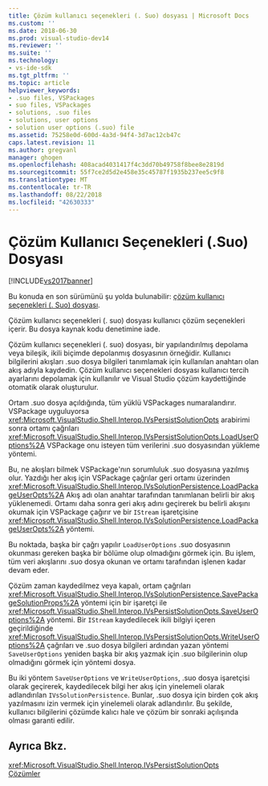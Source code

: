```yaml
---
title: Çözüm kullanıcı seçenekleri (. Suo) dosyası | Microsoft Docs
ms.custom: ''
ms.date: 2018-06-30
ms.prod: visual-studio-dev14
ms.reviewer: ''
ms.suite: ''
ms.technology:
- vs-ide-sdk
ms.tgt_pltfrm: ''
ms.topic: article
helpviewer_keywords:
- .suo files, VSPackages
- suo files, VSPackages
- solutions, .suo files
- solutions, user options
- solution user options (.suo) file
ms.assetid: 75258e0d-600d-4a3d-94f4-3d7ac12cb47c
caps.latest.revision: 11
ms.author: gregvanl
manager: ghogen
ms.openlocfilehash: 408acad4031417f4c3dd70b49758f8bee8e2819d
ms.sourcegitcommit: 55f7ce2d5d2e458e35c45787f1935b237ee5c9f8
ms.translationtype: MT
ms.contentlocale: tr-TR
ms.lasthandoff: 08/22/2018
ms.locfileid: "42630333"
---
```

# <a name="solution-user-options-suo-file"></a>Çözüm Kullanıcı Seçenekleri (.Suo) Dosyası
[!INCLUDE[vs2017banner](../../includes/vs2017banner.md)]

Bu konuda en son sürümünü şu yolda bulunabilir: [çözüm kullanıcı seçenekleri (. Suo) dosyası](https://docs.microsoft.com/visualstudio/extensibility/internals/solution-user-options-dot-suo-file).  
  
Çözüm kullanıcı seçenekleri (. suo) dosyası kullanıcı çözüm seçenekleri içerir. Bu dosya kaynak kodu denetimine iade.  
  
 Çözüm kullanıcı seçenekleri (. suo) dosyası, bir yapılandırılmış depolama veya bileşik, ikili biçimde depolanmış dosyasının örneğidir. Kullanıcı bilgilerini akışları .suo dosya bilgileri tanımlamak için kullanılan anahtarı olan akış adıyla kaydedin. Çözüm kullanıcı seçenekleri dosyası kullanıcı tercih ayarlarını depolamak için kullanılır ve Visual Studio çözüm kaydettiğinde otomatik olarak oluşturulur.  
  
 Ortam .suo dosya açıldığında, tüm yüklü VSPackages numaralandırır. VSPackage uyguluyorsa <xref:Microsoft.VisualStudio.Shell.Interop.IVsPersistSolutionOpts> arabirimi sonra ortamı çağrıları <xref:Microsoft.VisualStudio.Shell.Interop.IVsPersistSolutionOpts.LoadUserOptions%2A> VSPackage onu isteyen tüm verilerini .suo dosyasından yükleme yöntemi.  
  
 Bu, ne akışları bilmek VSPackage'nın sorumluluk .suo dosyasına yazılmış olur. Yazdığı her akış için VSPackage çağrılar geri ortamı üzerinden <xref:Microsoft.VisualStudio.Shell.Interop.IVsSolutionPersistence.LoadPackageUserOpts%2A> Akış adı olan anahtar tarafından tanımlanan belirli bir akış yüklenemedi. Ortamı daha sonra geri akış adını geçirerek bu belirli akışını okumak için VSPackage çağırır ve bir `IStream` işaretçisine <xref:Microsoft.VisualStudio.Shell.Interop.IVsSolutionPersistence.LoadPackageUserOpts%2A> yöntemi.  
  
 Bu noktada, başka bir çağrı yapılır `LoadUserOptions` .suo dosyasının okunması gereken başka bir bölüme olup olmadığını görmek için. Bu işlem, tüm veri akışlarını .suo dosya okunan ve ortamı tarafından işlenen kadar devam eder.  
  
 Çözüm zaman kaydedilmez veya kapalı, ortam çağrıları <xref:Microsoft.VisualStudio.Shell.Interop.IVsSolutionPersistence.SavePackageSolutionProps%2A> yöntemi için bir işaretçi ile <xref:Microsoft.VisualStudio.Shell.Interop.IVsPersistSolutionOpts.SaveUserOptions%2A> yöntemi. Bir `IStream` kaydedilecek ikili bilgiyi içeren geçirildiğinde <xref:Microsoft.VisualStudio.Shell.Interop.IVsPersistSolutionOpts.WriteUserOptions%2A> çağrıları ve .suo dosya bilgileri ardından yazan yöntemi `SaveUserOptions` yeniden başka bir akış yazmak için .suo bilgilerinin olup olmadığını görmek için yöntemi dosya.  
  
 Bu iki yöntem `SaveUserOptions` ve `WriteUserOptions`, .suo dosya işaretçisi olarak geçirerek, kaydedilecek bilgi her akış için yinelemeli olarak adlandırılan `IVsSolutionPersistence`. Bunlar, .suo dosya için birden çok akış yazılmasını izin vermek için yinelemeli olarak adlandırılır. Bu şekilde, kullanıcı bilgilerini çözümde kalıcı hale ve çözüm bir sonraki açılışında olması garanti edilir.  
  
## <a name="see-also"></a>Ayrıca Bkz.  
 <xref:Microsoft.VisualStudio.Shell.Interop.IVsPersistSolutionOpts>   
 [Çözümler](../../extensibility/internals/solutions.md)

